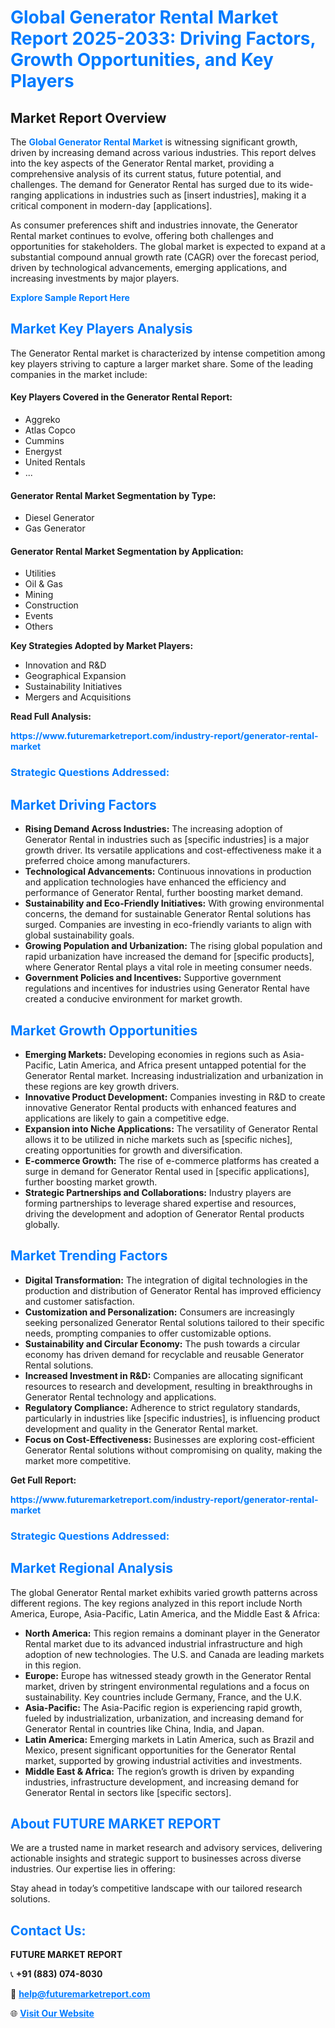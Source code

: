 <h1 style="color: #007BFF;">Global Generator Rental Market Report 2025-2033: Driving Factors, Growth Opportunities, and Key Players</h1>

<section id="overview">
<h2>Market Report Overview</h2>
<p>The <a href="https://www.futuremarketreport.com/industry-report/generator-rental-market" style="color: #007BFF; text-decoration: none;"><strong>Global Generator Rental Market</strong></a> is witnessing significant growth, driven by increasing demand across various industries. This report delves into the key aspects of the Generator Rental market, providing a comprehensive analysis of its current status, future potential, and challenges. The demand for Generator Rental has surged due to its wide-ranging applications in industries such as [insert industries], making it a critical component in modern-day [applications].</p>
<p>As consumer preferences shift and industries innovate, the Generator Rental market continues to evolve, offering both challenges and opportunities for stakeholders. The global market is expected to expand at a substantial compound annual growth rate (CAGR) over the forecast period, driven by technological advancements, emerging applications, and increasing investments by major players.</p>
</section>

<section id="overview">
<p><a href="https://www.futuremarketreport.com/request-sample/reportId=104043" style="color: #007BFF; text-decoration: none;"><strong>Explore Sample Report Here</strong></a></p>
</section>

<section id="key-players">
<h2 style="color: #007BFF;">Market Key Players Analysis</h2>
<p>The Generator Rental market is characterized by intense competition among key players striving to capture a larger market share. Some of the leading companies in the market include:</p>
<h4>Key Players Covered in the Generator Rental Report:</h4>
<ul><li>Aggreko</li><li>Atlas Copco</li><li>Cummins</li><li>Energyst</li><li>United Rentals</li><li>...</li></ul>
<h4>Generator Rental Market Segmentation by Type:</h4>
<ul><li>Diesel Generator</li><li>Gas Generator</li></ul>

<h4>Generator Rental Market Segmentation by Application:</h4>
<ul><li>Utilities</li><li>Oil &amp; Gas</li><li>Mining</li><li>Construction</li><li>Events</li><li>Others</li></ul>
<p><strong>Key Strategies Adopted by Market Players:</strong></p>
<ul>
<li>Innovation and R&D</li>
<li>Geographical Expansion</li>
<li>Sustainability Initiatives</li>
<li>Mergers and Acquisitions</li>
</ul>
</section>

<section>
<p><strong>Read Full Analysis: </strong></p><a href="https://www.futuremarketreport.com/industry-report/generator-rental-market" style="color: #007BFF; text-decoration: none;"><strong>https://www.futuremarketreport.com/industry-report/generator-rental-market</strong></a>
<h3 style="color: #007BFF;">Strategic Questions Addressed:</h3>
</section>

<section id="driving-factors">
<h2 style="color: #007BFF;">Market Driving Factors</h2>
<ul>
<li><strong>Rising Demand Across Industries:</strong> The increasing adoption of Generator Rental in industries such as [specific industries] is a major growth driver. Its versatile applications and cost-effectiveness make it a preferred choice among manufacturers.</li>
<li><strong>Technological Advancements:</strong> Continuous innovations in production and application technologies have enhanced the efficiency and performance of Generator Rental, further boosting market demand.</li>
<li><strong>Sustainability and Eco-Friendly Initiatives:</strong> With growing environmental concerns, the demand for sustainable Generator Rental solutions has surged. Companies are investing in eco-friendly variants to align with global sustainability goals.</li>
<li><strong>Growing Population and Urbanization:</strong> The rising global population and rapid urbanization have increased the demand for [specific products], where Generator Rental plays a vital role in meeting consumer needs.</li>
<li><strong>Government Policies and Incentives:</strong> Supportive government regulations and incentives for industries using Generator Rental have created a conducive environment for market growth.</li>
</ul>
</section>

<section id="growth-opportunities">
<h2 style="color: #007BFF;">Market Growth Opportunities</h2>
<ul>
<li><strong>Emerging Markets:</strong> Developing economies in regions such as Asia-Pacific, Latin America, and Africa present untapped potential for the Generator Rental market. Increasing industrialization and urbanization in these regions are key growth drivers.</li>
<li><strong>Innovative Product Development:</strong> Companies investing in R&D to create innovative Generator Rental products with enhanced features and applications are likely to gain a competitive edge.</li>
<li><strong>Expansion into Niche Applications:</strong> The versatility of Generator Rental allows it to be utilized in niche markets such as [specific niches], creating opportunities for growth and diversification.</li>
<li><strong>E-commerce Growth:</strong> The rise of e-commerce platforms has created a surge in demand for Generator Rental used in [specific applications], further boosting market growth.</li>
<li><strong>Strategic Partnerships and Collaborations:</strong> Industry players are forming partnerships to leverage shared expertise and resources, driving the development and adoption of Generator Rental products globally.</li>
</ul>
</section>

<section id="trending-factors">
<h2 style="color: #007BFF;">Market Trending Factors</h2>
<ul>
<li><strong>Digital Transformation:</strong> The integration of digital technologies in the production and distribution of Generator Rental has improved efficiency and customer satisfaction.</li>
<li><strong>Customization and Personalization:</strong> Consumers are increasingly seeking personalized Generator Rental solutions tailored to their specific needs, prompting companies to offer customizable options.</li>
<li><strong>Sustainability and Circular Economy:</strong> The push towards a circular economy has driven demand for recyclable and reusable Generator Rental solutions.</li>
<li><strong>Increased Investment in R&D:</strong> Companies are allocating significant resources to research and development, resulting in breakthroughs in Generator Rental technology and applications.</li>
<li><strong>Regulatory Compliance:</strong> Adherence to strict regulatory standards, particularly in industries like [specific industries], is influencing product development and quality in the Generator Rental market.</li>
<li><strong>Focus on Cost-Effectiveness:</strong> Businesses are exploring cost-efficient Generator Rental solutions without compromising on quality, making the market more competitive.</li>
</ul>
</section>

<section>
<p><strong>Get Full Report: </strong></p><a href="https://www.futuremarketreport.com/industry-report/generator-rental-market" style="color: #007BFF; text-decoration: none;"><strong>https://www.futuremarketreport.com/industry-report/generator-rental-market</strong></a>
<h3 style="color: #007BFF;">Strategic Questions Addressed:</h3>
</section>


<section id="regional-analysis">
<h2 style="color: #007BFF;">Market Regional Analysis</h2>
<p>The global Generator Rental market exhibits varied growth patterns across different regions. The key regions analyzed in this report include North America, Europe, Asia-Pacific, Latin America, and the Middle East & Africa:</p>
<ul>
<li><strong>North America:</strong> This region remains a dominant player in the Generator Rental market due to its advanced industrial infrastructure and high adoption of new technologies. The U.S. and Canada are leading markets in this region.</li>
<li><strong>Europe:</strong> Europe has witnessed steady growth in the Generator Rental market, driven by stringent environmental regulations and a focus on sustainability. Key countries include Germany, France, and the U.K.</li>
<li><strong>Asia-Pacific:</strong> The Asia-Pacific region is experiencing rapid growth, fueled by industrialization, urbanization, and increasing demand for Generator Rental in countries like China, India, and Japan.</li>
<li><strong>Latin America:</strong> Emerging markets in Latin America, such as Brazil and Mexico, present significant opportunities for the Generator Rental market, supported by growing industrial activities and investments.</li>
<li><strong>Middle East & Africa:</strong> The region’s growth is driven by expanding industries, infrastructure development, and increasing demand for Generator Rental in sectors like [specific sectors].</li>
</ul>
</section>

<footer>
<h2 style="color: #007BFF;">About FUTURE MARKET REPORT</h2>
<p>We are a trusted name in market research and advisory services, delivering actionable insights and strategic support to businesses across diverse industries. Our expertise lies in offering:</p>

<p>Stay ahead in today’s competitive landscape with our tailored research solutions.</p>

<h2 style="color: #007BFF;">Contact Us:</h2>
<p><strong>FUTURE MARKET REPORT</strong></p>
<p>📞 <strong>+91 (883) 074-8030</strong></p>
<p>📧 <strong><a href="mailto:help@futuremarketreport.com" style="color: #007BFF;">help@futuremarketreport.com</a></strong></p>
<p>🌐 <strong><a href="https://www.futuremarketreport.com/" style="color: #007BFF;">Visit Our Website</a></strong></p>
</footer>